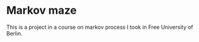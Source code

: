 # Markov maze

This is a project in a course on markov process I took in Free University of Berlin.
